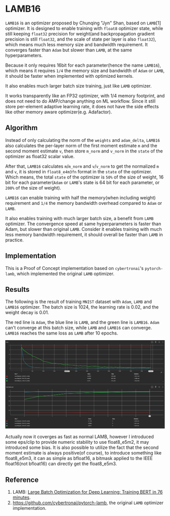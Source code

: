 # LAMB16

`LAMB16` is an optimizer proposed by Chunqing "Jyn" Shan, based on `LAMB`[1] optimizer.
It is designed to enable training with `float8` optimizer state, while still keeping `float32` precision for
weight(and backpropagation gradient precision is still `float32`, and the scale of state per layer is also `float32`),
which means much less memory size and bandwidth requirement. It converges faster than `Adam` but slower than
`LAMB`, at the same hyperparameters.

Because it only requires 16bit for each parameter(hence the name `LAMB16`), which
means it requires `1/4` the memory size and bandwidth of `Adam` or `LAMB`, it should
be faster when implemented with optimized kernels.

It also enables much larger batch size training, just like `LAMB` optimizer.

It works transparently like an FP32 optimizer, with 1/4 memory footprint, and does not need to do AMP/change anything on
ML workflow. Since it still store per-element adaptive learning rate, it does not have the side effects like other
memory aware optimizer(e.g. Adafactor).

## Algorithm

Instead of only calculating the norm of the `weights` and `adam_delta`, `LAMB16` also calculates the per-layer norm of the
first moment estimate `m` and the second moment estimate `v`, then store `m_norm` and `v_norm` in the `state` of the
optimizer as float32 scalar value.

After that, `LAMB16` calculates `m`/`m_norm` and `v`/`v_norm` to get the normalized `m` and `v`, it is stored in
`float8_e4m3fn` format in the `state` of the optimizer. Which means, the total `state` of the optimizer is `50%` of
the size of weight, 16 bit for each parameter(`Adam` or `LAMB`'s state is 64 bit for each parameter, or `200%` of the
size of weight).

`LAMB16` can enable training with half the memory(when including weight) requirement and `1/4` the memory bandwidth
overhead compared to `Adam` or `LAMB`.

It also enables training with much larger batch size, a benefit from `LAMB` optimizer. The convergence speed at same
hyperparameters is faster than Adam, but slower than original `LAMB`. Consider it enables training with much less memory
bandwidth requirement, it should overall be faster than `LAMB` in practice.

## Implementation

This is a Proof of Concept implementation based on `cybertronai`'s `pytorch-lamb`, which implemented the original `LAMB`
optimizer.

## Results

The following is the result of training `MNIST` dataset with `Adam`, `LAMB` and `LAMB16` optimizer. The batch size is
1024, the learning rate is 0.02, and the weight decay is 0.01.

The red line is `Adam`, the blue line is `LAMB`, and the green line is `LAMB16`. `Adam` can't converge at this batch
size, while `LAMB` and `LAMB16` can converge. `LAMB16` reaches the same loss as `LAMB` after 10 epochs.

![LOSS](./images/LOSS.png)

Actually now it coverges as fast as normal LAMB, however I introduced some eps/clip to provide numeric stability to
use float8_e5m2, it may introduced some bias. It is also possible to utilize the fact that the second moment estimate
is always positive(of course), to introduce something like float8_e5m3, it can as simple as bfloat16, a bitmask applied to
the IEEE float16(not bfloat16) can directly get the float8_e5m3.

## Reference

1. LAMB: [Large Batch Optimization for Deep Learning: Training BERT in 76 minutes](https://arxiv.org/abs/1904.00962).
2. https://github.com/cybertronai/pytorch-lamb, the original `LAMB` optimizer implementation.
